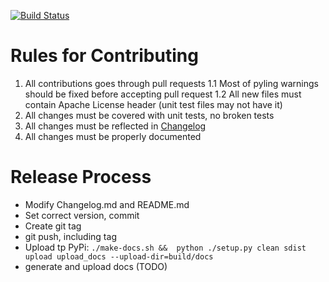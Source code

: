 [![Build Status](https://api.travis-ci.org/Blazemeter/taurus.svg)](https://travis-ci.org/Blazemeter/taurus)

# Rules for Contributing
 1. All contributions goes through pull requests
 1.1 Most of pyling warnings should be fixed before accepting pull request
 1.2 All new files must contain Apache License header (unit test files may not have it)
 2. All changes must be covered with unit tests, no broken tests
 3. All changes must be reflected in [Changelog](Changelog)
 4. All changes must be properly documented 

# Release Process
 - Modify Changelog.md and README.md
 - Set correct version, commit
 - Create git tag
 - git push, including tag
 - Upload tp PyPi: `./make-docs.sh &&  python ./setup.py clean sdist upload upload_docs --upload-dir=build/docs`
 - generate and upload docs (TODO)
 